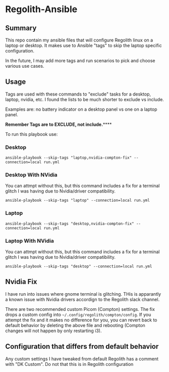 # Regolith-Ansible

## Summary

This repo contain my ansible files that will configure Regolith linux on a laptop or desktop. It makes use to Ansible "tags" to skip the laptop specific configuration.

In the future, I may add more tags and run scenarios to pick and choose various use cases.

## Usage

Tags are used with these commands to "exclude" tasks for a desktop, laptop, nvidia, etc. I found the lists to be much shorter to exclude vs include.

Examples are: no battery indicator on a desktop panel vs one on a laptop panel.

**Remember Tags are to EXCLUDE, not include.******

To run this playbook use:

### Desktop

``` shell
ansible-playbook --skip-tags "laptop,nvidia-compton-fix" --connection=local run.yml
```

### Desktop With NVidia

You can attmpt without this, but this command includes a fix for a terminal glitch I was having due to Nvidia/driver compatibility.

``` shell
ansible-playbook --skip-tags "laptop" --connection=local run.yml
```

### Laptop

``` shell
ansible-playbook --skip-tags "desktop,nvidia-compton-fix" --connection=local run.yml
```

### Laptop With NVidia

You can attmpt without this, but this command includes a fix for a terminal glitch I was having due to Nvidia/driver compatibility.

``` shell
ansible-playbook --skip-tags "desktop" --connection=local run.yml
```

## Nvidia Fix

I have run into issues where gnome terminal is glitching. THis is apparantly a known issue with Nvidia drivers accordign to the Regolith slack channel.

There are two recommended custom Picom (Compton) settings. The fix drops a custom config into `~/.config/regolith/compton/config`. If you attempt the fix and it makes no difference for you, you can revert back to default behavior by deleting the above file and rebooting (Compton changes will not happen by only restarting i3).

## Configuration that differs from default behavior

Any custom settings I have tweaked from default Regolith has a comment with "DK Custom". Do not that this is in Regolith configuration